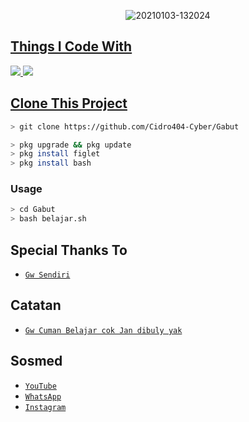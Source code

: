 <p align="center">
<img src=https://i.ibb.co/Jz5KXWR/2cccc881f22097a75f4d4ff4c806900a.jpg" alt="20210103-132024" border="0">
</p>
<p align="center">
<a href="https://github.com/Cidro404-Cyber">
</p>

  
## Things I Code With
<p>
    <img
        src="https://img.shields.io/badge/node.js%20-%2343853D.svg?&style=for-the-badge&logo=node.js&logoColor=white" />
    <img
        src="https://img.shields.io/badge/javascript%20-%23323330.svg?&style=for-the-badge&logo=javascript&logoColor=%23F7DF1E" />



## Clone This Project

```bash
> git clone https://github.com/Cidro404-Cyber/Gabut
```

```bash
> pkg upgrade && pkg update
> pkg install figlet
> pkg install bash
```

### Usage
```bash
> cd Gabut
> bash belajar.sh
```


## Special Thanks To
* [`Gw Sendiri`](https://github.com/Cidro404-Cyber)


## Catatan
* [`Gw Cuman Belajar cok Jan dibuly yak`](https://github.com/Cidro404-Cyber)


## Sosmed
* [`YouTube`](https://www.youtube.com/channel/UCN3q4DJVeJ0OqidMJ1WBi4A)
* [`WhatsApp`](https://wa.me/6281333782061)
* [`Instagram`](https://instagram.com/https://instagram.com/hafidzabdillh_)

